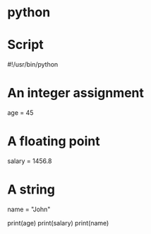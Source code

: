 # python
# Script
#!/usr/bin/python 
   
# An integer assignment 
age = 45                     
   
# A floating point 
salary = 1456.8            
   
# A string   
name = "John"             
   
print(age) 
print(salary) 
print(name) 
